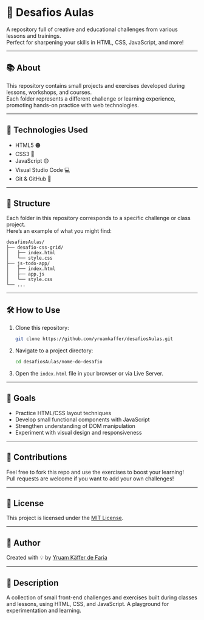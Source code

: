 # 🧠 Desafios Aulas

A repository full of creative and educational challenges from various lessons and trainings.  
Perfect for sharpening your skills in HTML, CSS, JavaScript, and more!

---

## 📚 About

This repository contains small projects and exercises developed during lessons, workshops, and courses.  
Each folder represents a different challenge or learning experience, promoting hands-on practice with web technologies.

---

## 🚀 Technologies Used

- HTML5 🟠
- CSS3 🔵
- JavaScript 🟡
- Visual Studio Code 💻
- Git & GitHub 🐙

---

## 📁 Structure

Each folder in this repository corresponds to a specific challenge or class project.  
Here’s an example of what you might find:

```
desafiosAulas/
├── desafio-css-grid/
│   ├── index.html
│   └── style.css
├── js-todo-app/
│   ├── index.html
│   ├── app.js
│   └── style.css
└── ...
```

---

## 🛠️ How to Use

1. Clone this repository:

   ```bash
   git clone https://github.com/yruamkaffer/desafiosAulas.git
   ```

2. Navigate to a project directory:

   ```bash
   cd desafiosAulas/nome-do-desafio
   ```

3. Open the `index.html` file in your browser or via Live Server.

---

## 📌 Goals

- Practice HTML/CSS layout techniques
- Develop small functional components with JavaScript
- Strengthen understanding of DOM manipulation
- Experiment with visual design and responsiveness

---

## 🙌 Contributions

Feel free to fork this repo and use the exercises to boost your learning!  
Pull requests are welcome if you want to add your own challenges!

---

## 📄 License

This project is licensed under the [MIT License](LICENSE).

---

## 👤 Author

Created with 💡 by [Yruam Käffer de Faria](https://github.com/yruamkaffer)

---

## 📝 Description

A collection of small front-end challenges and exercises built during classes and lessons, using HTML, CSS, and JavaScript. A playground for experimentation and learning.
